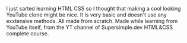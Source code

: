 ﻿I just sarted learning HTML CSS so I thought that making a cool looking YouTube clone might be nice. 
It is very basic and doesn't use any exxtensive methods. 
All made from scratch.
Made while learning from YouTube itself, from the YT channel of Supersimple.dev HTML&CSS complete course.

